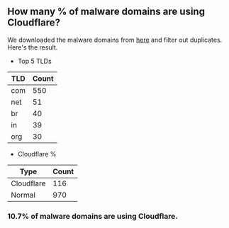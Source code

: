 ## How many % of malware domains are using Cloudflare?


We downloaded the malware domains from [here](https://urlhaus.abuse.ch) and filter out duplicates.
Here's the result.


[//]: # (start replacement)


- Top 5 TLDs

| TLD | Count |
| --- | --- |
| com | 550 |
| net | 51 |
| br | 40 |
| in | 39 |
| org | 30 |


- Cloudflare %

| Type | Count |
| --- | --- |
| Cloudflare | 116 |
| Normal | 970 |


### 10.7% of malware domains are using Cloudflare.
